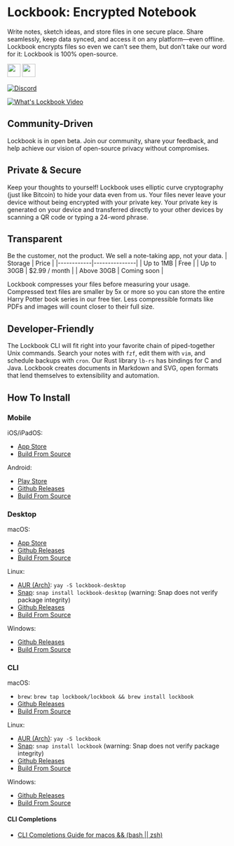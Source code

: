 # Lockbook: Encrypted Notebook
Write notes, sketch ideas, and store files in one secure place. Share seamlessly, keep data synced, and access it on any platform—even offline. Lockbook encrypts files so even we can’t see them, but don’t take our word for it: Lockbook is 100% open-source.

[<img height= "30" src="https://toolbox.marketingtools.apple.com/api/assets/featured-content/apps/badges/badge-1/en-us.svg">](https://apps.apple.com/us/app/lockbook/id1526775001) [<img height= "30" src="https://upload.wikimedia.org/wikipedia/commons/thumb/7/78/Google_Play_Store_badge_EN.svg/2560px-Google_Play_Store_badge_EN.svg.png">](https://play.google.com/store/apps/details?id=app.lockbook)

[![Discord](https://img.shields.io/discord/1014184997751619664?label=Discord&style=plastic)](https://discord.gg/lockbook)

[![What's Lockbook Video](https://github.com/user-attachments/assets/0a278538-d27b-4700-a689-f13a720b33d6)](https://www.youtube.com/watch?v=doPI9IajzKw)


## Community-Driven
Lockbook is in open beta. Join our community, share your feedback, and help achieve our vision of open-source privacy without compromises.

## Private & Secure
Keep your thoughts to yourself! Lockbook uses elliptic curve cryptography (just like Bitcoin) to hide your data even from us. Your files never leave your device without being encrypted with your private key. Your private key is generated on your device and transferred directly to your other devices by scanning a QR code or typing a 24-word phrase.

## Transparent
Be the customer, not the product. We sell a note-taking app, not your data.
| Storage    | Price         |
|------------|---------------|
| Up to 1MB  | Free          |
| Up to 30GB | $2.99 / month |
| Above 30GB | Coming soon   |

Lockbook compresses your files before measuring your usage. Compressed text files are smaller by 5x or more so you can store the entire Harry Potter book series in our free tier. Less compressible formats like PDFs and images will count closer to their full size.

## Developer-Friendly
The Lockbook CLI will fit right into your favorite chain of piped-together Unix commands. Search your notes with `fzf`, edit them with `vim`, and schedule backups with `cron`. Our Rust library `lb-rs` has bindings for C and Java. Lockbook creates documents in Markdown and SVG, open formats that lend themselves to extensibility and automation.

## How To Install
### Mobile
iOS/iPadOS:
- [App Store](https://apps.apple.com/us/app/lockbook/id1526775001)
- [Build From Source](./guides/build/apple.md)

Android:
- [Play Store](https://play.google.com/store/apps/details?id=app.lockbook)
- [Github Releases](https://github.com/lockbook/lockbook/releases)
- [Build From Source](./guides/build/android.md)

### Desktop
macOS:
- [App Store](https://apps.apple.com/us/app/lockbook/id1526775001)
- [Github Releases](https://github.com/lockbook/lockbook/releases)
- [Build From Source](./guides/build/apple.md)

Linux:
- [AUR (Arch)](https://aur.archlinux.org/packages/lockbook-desktop): `yay -S lockbook-desktop`
- [Snap](https://snapcraft.io/lockbook-desktop): `snap install lockbook-desktop` (warning: Snap does not verify package integrity)
- [Github Releases](https://github.com/lockbook/lockbook/releases)
- [Build From Source](./guides/build/linux.md)

Windows:
- [Github Releases](https://github.com/lockbook/lockbook/releases)
- [Build From Source](./guides/build/windows.md)

### CLI
macOS:
- `brew`: `brew tap lockbook/lockbook && brew install lockbook`
- [Github Releases](https://github.com/lockbook/lockbook/releases)
- [Build From Source](./guides/build/cli.md)

Linux:
- [AUR (Arch)](https://aur.archlinux.org/packages/lockbook): `yay -S lockbook`
- [Snap](https://snapcraft.io/lockbook): `snap install lockbook` (warning: Snap does not verify package integrity)
- [Github Releases](https://github.com/lockbook/lockbook/releases)
- [Build From Source](./guides/build/cli.md)

Windows:
- [Github Releases](https://github.com/lockbook/lockbook/releases)
- [Build From Source](./guides/build/cli.md)

#### CLI Completions
- [CLI Completions Guide for macos && (bash || zsh)](./guides/cli-completions.md)
